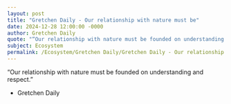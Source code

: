 ```yaml
---
layout: post
title: "Gretchen Daily - Our relationship with nature must be"
date: 2024-12-28 12:00:00 -0000
author: Gretchen Daily
quote: "“Our relationship with nature must be founded on understanding and respect.”"
subject: Ecosystem
permalink: /Ecosystem/Gretchen Daily/Gretchen Daily - Our relationship with nature must be
---
```


“Our relationship with nature must be founded on understanding and respect.”

- Gretchen Daily
